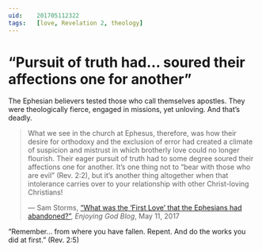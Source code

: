```yaml
---
uid:	201705112322
tags:	[love, Revelation 2, theology]
---
```


# “Pursuit of truth had… soured their affections one for another”

The Ephesian believers tested those who call themselves apostles. They were theologically fierce, engaged in missions, yet unloving. And that’s deadly.

> What we see in the church at Ephesus, therefore, was how their desire for orthodoxy and the exclusion of error had created a climate of suspicion and mistrust in which brotherly love could no longer flourish. Their eager pursuit of truth had to some degree soured their affections one for another. It’s one thing not to “bear with those who are evil” (Rev. 2:2), but it’s another thing altogether when that intolerance carries over to your relationship with other Christ-loving Christians!
> 
> — Sam Storms, [“What was the ‘First Love’ that the Ephesians had abandoned?”](http://www.samstorms.com/enjoying-god-blog/post/what-was-the--first-love--that-the-ephesians-had-abandoned), *Enjoying God Blog*, May 11, 2017

“Remember… from where you have fallen. Repent. And do the works you did at first.” (Rev. 2:5)
